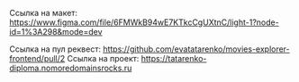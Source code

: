 Ссылка на макет: https://www.figma.com/file/6FMWkB94wE7KTkcCgUXtnC/light-1?node-id=1%3A298&mode=dev

Ссылка на пул реквест: https://github.com/evatatarenko/movies-explorer-frontend/pull/2
Ссылка на проект: https://tatarenko-diploma.nomoredomainsrocks.ru
